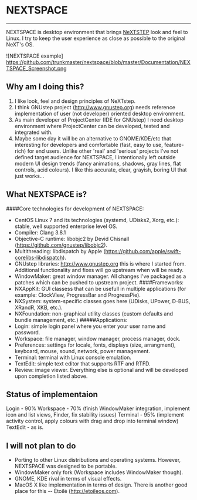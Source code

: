# NEXTSPACE
-------------------------------------------------------------------------------

NEXTSPACE is desktop environment that brings [NeXTSTEP](https://en.wikipedia.org/wiki/NeXTSTEP) look and feel to Linux. I try to keep the user experience as close as possible to the original NeXT's OS.

![NEXTSPACE example] https://github.com/trunkmaster/nextspace/blob/master/Documentation/NEXTSPACE_Screenshot.png

## Why am I doing this?
1. I like look, feel and design principles of NeXTstep.
2. I think GNUstep project (http://www.gnustep.org) needs reference implementation of user (not developer) oriented desktop environment.
3. As main developer of ProjectCenter (IDE for GNUstep) I need desktop environment where ProjectCenter can be developed, tested and integrated with.
4. Maybe some day it will be an alternative to GNOME/KDE/etc that interesting for developers and comfortable (fast, easy to use, feature-rich) for end users.
Unlike other 'real' and 'serious' projects I've not defined target audience for NEXTSPACE, I intentionally left outside modern UI design trends (fancy animations, shadows, gray lines, flat controls, acid colours). I like this accurate, clear, grayish, boring UI that just works...

## What NEXTSPACE is?
####Core technologies for development of NEXTSPACE:
* CentOS Linux 7 and its technologies (systemd, UDisks2, Xorg, etc.): stable, well supported enterprise level OS.
* Compiler: Clang 3.8.1
* Objective-C runtime: libobjc2 by Devid Chisnall (https://github.com/gnustep/libobjc2).
* Multithreading: libdispatch by Apple (https://github.com/apple/swift-corelibs-libdispatch).
* GNUstep libraries: http://www.gnustep.org this is where I started from. Additional functionality and fixes will go upstream when will be ready.
* WindowMaker: great window manager. All changes I've packaged as a patches which can be pushed to upstream project.
####Frameworks:
* NXAppKit: GUI classess that can be usefull in multiple applications (for example: ClockView, ProgressBar and ProgressPie).
* NXSystem: system-specific classes goes here (UDisks, UPower, D-BUS, XRandR, XKB, etc.).
* NXFoundation: non-graphical utility classes (custom defaults and bundle management, etc.)
#####Applications:
* Login: simple login panel where you enter your user name and password.
* Workspace: file manager, window manager, process manager, dock.
* Preferences: settings for locale, fonts, displays (size, arrangment), keyboard, mouse, sound, network, power management.
* Terminal: terminal with Linux console emulation.
* TextEdit: simple text editor that supports RTF and RTFD.
* Review: image viewer.
Everything else is optional and will be developed upon completion listed above.

## Status of implementaion
Login - 90%
Workspace - 70% (finish WindowMaker integration, implement icon and list views, Finder, fix stability issues)
Terminal - 95% (implement activity control, apply colours with drag and drop into terminal window)
TextEdit - as is.

## I will not plan to do
* Porting to other Linux distributions and operating systems. However, NEXTSPACE was designed to be portable.
* WindowMaker only fork (Workspace includes WindowMaker though).
* GNOME, KDE rival in terms of visual effects.
* MacOS X like implementation in terms of design. There is another good place for this -- Étoilé (http://etoileos.com).
